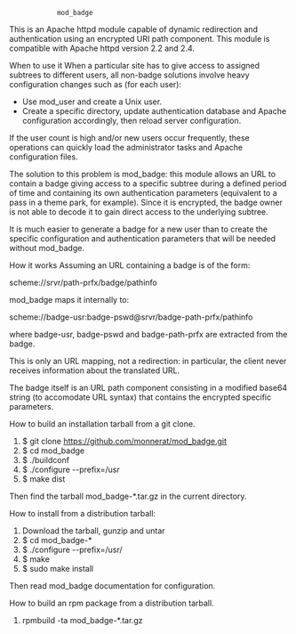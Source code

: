 				mod_badge


This is an Apache httpd module capable of dynamic redirection and
authentication using an encrypted URI path component.
This module is compatible with Apache httpd version 2.2 and 2.4.


When to use it
  When a particular site has to give access to assigned subtrees to different
users, all non-badge solutions involve heavy configuration changes such
as (for each user):
- Use mod_user and create a Unix user.
- Create a specific directory, update authentication database and Apache
configuration accordingly, then reload server configuration.

If the user count is high and/or new users occur frequently, these operations
can quickly load the administrator tasks and Apache configuration files.

The solution to this problem is mod_badge: this module allows an URL to contain
a badge giving access to a specific subtree during a defined period of time and
containing its own authentication parameters (equivalent to a pass in a theme
park, for example). Since it is encrypted, the badge owner is not able to
decode it to gain direct access to the underlying subtree.

It is much easier to generate a badge for a new user than to create the
specific configuration and authentication parameters that will be needed
without mod_badge.


How it works
  Assuming an URL containing a badge is of the form:

scheme://srvr/path-prfx/badge/pathinfo

mod_badge maps it internally to:

scheme://badge-usr:badge-pswd@srvr/badge-path-prfx/pathinfo

where badge-usr, badge-pswd and badge-path-prfx are extracted from the badge.

  This is only an URL mapping, not a redirection: in particular, the client
never receives information about the translated URL.

  The badge itself is an URL path component consisting in a modified base64
string (to accomodate URL syntax) that contains the encrypted specific
parameters.


How to build an installation tarball from a git clone.

1. $ git clone https://github.com/monnerat/mod_badge.git
2. $ cd mod_badge
3. $ ./buildconf
4. $ ./configure --prefix=/usr
5. $ make dist

Then find the tarball mod_badge-*.tar.gz in the current directory.


How to install from a distribution tarball:

1. Download the tarball, gunzip and untar
2. $ cd mod_badge-*
3. $ ./configure --prefix=/usr/
4. $ make
5. $ sudo make install

Then read mod_badge documentation for configuration.


How to build an rpm package from a distribution tarball.

1. rpmbuild -ta mod_badge-*.tar.gz

